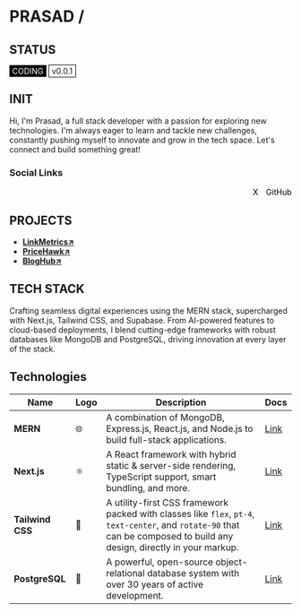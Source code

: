# **PRASAD /**

## STATUS
<span style="background-color:black;color:white;padding:2px 5px;">CODING</span> <span style="border:1px solid black;padding:2px 5px;">v0.0.1</span>

## INIT
Hi, I'm Prasad, a full stack developer with a passion for exploring new technologies. I'm always eager to learn and tackle new challenges, constantly pushing myself to innovate and grow in the tech space. Let's connect and build something great!

### Social Links
<div align="right">
  <a href="https://x.com/prasadtwts" style="margin-left:10px;text-decoration:none;color:black;">X</a>
  <a href="https://github.com/prasad-d-ware/" style="margin-left:10px;text-decoration:none;color:black;">GitHub</a>
</div>

## PROJECTS
- [**LinkMetrics↗**](https://linkmetrics.vercel.app)
- [**PriceHawk↗**](https://pricehawk.vercel.app)
- [**BlogHub↗**](https://blogging-website-self.vercel.app)

## TECH STACK
Crafting seamless digital experiences using the MERN stack, supercharged with Next.js, Tailwind CSS, and Supabase. From AI-powered features to cloud-based deployments, I blend cutting-edge frameworks with robust databases like MongoDB and PostgreSQL, driving innovation at every layer of the stack.

## Technologies

| Name           | Logo  | Description                                                                                                                                                      | Docs                                                                                      |
|----------------|-------|------------------------------------------------------------------------------------------------------------------------------------------------------------------|-------------------------------------------------------------------------------------------|
| **MERN**       | 🌐    | A combination of MongoDB, Express.js, React.js, and Node.js to build full-stack applications.                                                                     | [Link](#)                                                                                 |
| **Next.js**    | ⚛️    | A React framework with hybrid static & server-side rendering, TypeScript support, smart bundling, and more.                                                       | [Link](https://nextjs.org/docs)                                                           |
| **Tailwind CSS**| 🎨    | A utility-first CSS framework packed with classes like `flex`, `pt-4`, `text-center`, and `rotate-90` that can be composed to build any design, directly in your markup. | [Link](https://tailwindcss.com/docs/installation)                                        |
| **PostgreSQL** | 🐘    | A powerful, open-source object-relational database system with over 30 years of active development.                                                              | [Link](https://www.postgresql.org/docs/)                                                 |
